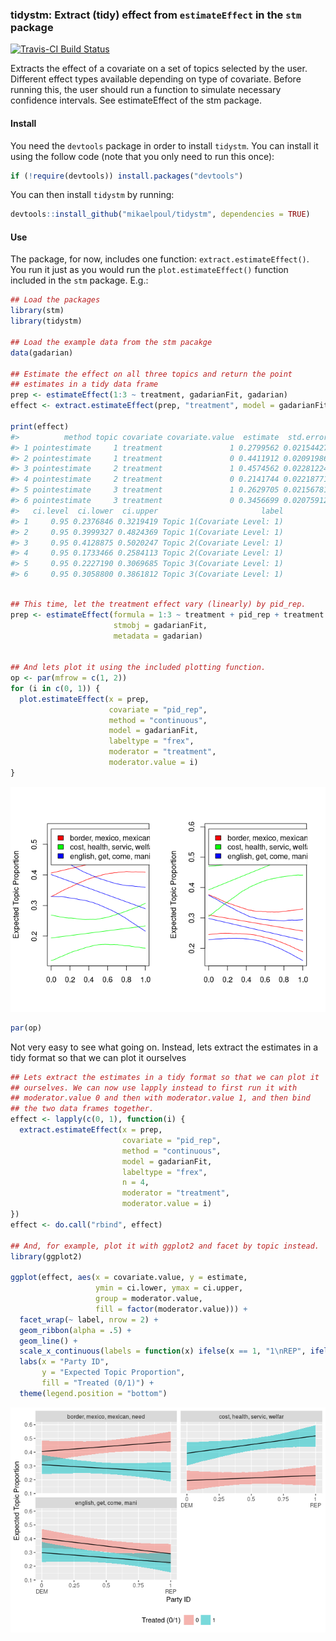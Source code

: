 <!-- README.md is generated from README.Rmd. Please edit that file -->
### tidystm: Extract (tidy) effect from `estimateEffect` in the `stm` package

[![Travis-CI Build Status](https://travis-ci.org/.svg?branch=master)](https://travis-ci.org/)

Extracts the effect of a covariate on a set of topics selected by the user. Different effect types available depending on type of covariate. Before running this, the user should run a function to simulate necessary confidence intervals. See estimateEffect of the stm package.

#### Install

You need the `devtools` package in order to install `tidystm`. You can install it using the follow code (note that you only need to run this once):

``` r
if (!require(devtools)) install.packages("devtools")
```

You can then install `tidystm` by running:

``` r
devtools::install_github("mikaelpoul/tidystm", dependencies = TRUE)
```

#### Use

The package, for now, includes one function: `extract.estimateEffect()`. You run it just as you would run the `plot.estimateEffect()` function included in the `stm` package. E.g.:

``` r
## Load the packages
library(stm)
library(tidystm)

## Load the example data from the stm pacakge
data(gadarian)

## Estimate the effect on all three topics and return the point
## estimates in a tidy data frame
prep <- estimateEffect(1:3 ~ treatment, gadarianFit, gadarian)
effect <- extract.estimateEffect(prep, "treatment", model = gadarianFit, method = "pointestimate")

print(effect)
#>          method topic covariate covariate.value  estimate  std.error
#> 1 pointestimate     1 treatment               1 0.2799562 0.02154427
#> 2 pointestimate     1 treatment               0 0.4411912 0.02091986
#> 3 pointestimate     2 treatment               1 0.4574562 0.02281224
#> 4 pointestimate     2 treatment               0 0.2141744 0.02218771
#> 5 pointestimate     3 treatment               1 0.2629705 0.02156781
#> 6 pointestimate     3 treatment               0 0.3456699 0.02075912
#>   ci.level  ci.lower  ci.upper                       label
#> 1     0.95 0.2376846 0.3219419 Topic 1(Covariate Level: 1)
#> 2     0.95 0.3999327 0.4824369 Topic 1(Covariate Level: 1)
#> 3     0.95 0.4128875 0.5020247 Topic 2(Covariate Level: 1)
#> 4     0.95 0.1733466 0.2584113 Topic 2(Covariate Level: 1)
#> 5     0.95 0.2227190 0.3069685 Topic 3(Covariate Level: 1)
#> 6     0.95 0.3058800 0.3861812 Topic 3(Covariate Level: 1)
```

``` r

## This time, let the treatment effect vary (linearly) by pid_rep.
prep <- estimateEffect(formula = 1:3 ~ treatment + pid_rep + treatment:pid_rep,
                       stmobj = gadarianFit,
                       metadata = gadarian)


## And lets plot it using the included plotting function.
op <- par(mfrow = c(1, 2))
for (i in c(0, 1)) {
  plot.estimateEffect(x = prep,
                      covariate = "pid_rep",
                      method = "continuous",
                      model = gadarianFit,
                      labeltype = "frex",
                      moderator = "treatment",
                      moderator.value = i)
}
```

![](README-unnamed-chunk-5-1.png)

``` r
par(op)
```

Not very easy to see what going on. Instead, lets extract the estimates in a tidy format so that we can plot it ourselves

``` r
## Lets extract the estimates in a tidy format so that we can plot it
## ourselves. We can now use lapply instead to first run it with
## moderator.value 0 and then with moderator.value 1, and then bind
## the two data frames together.
effect <- lapply(c(0, 1), function(i) {
  extract.estimateEffect(x = prep,
                         covariate = "pid_rep",
                         method = "continuous",
                         model = gadarianFit,
                         labeltype = "frex",
                         n = 4,
                         moderator = "treatment",
                         moderator.value = i)
})
effect <- do.call("rbind", effect)

## And, for example, plot it with ggplot2 and facet by topic instead.
library(ggplot2)

ggplot(effect, aes(x = covariate.value, y = estimate,
                   ymin = ci.lower, ymax = ci.upper,
                   group = moderator.value,
                   fill = factor(moderator.value))) +
  facet_wrap(~ label, nrow = 2) +
  geom_ribbon(alpha = .5) +
  geom_line() +
  scale_x_continuous(labels = function(x) ifelse(x == 1, "1\nREP", ifelse(x == 0, "0\nDEM", x))) +
  labs(x = "Party ID",
       y = "Expected Topic Proportion",
       fill = "Treated (0/1)") +
  theme(legend.position = "bottom")
```

![](README-unnamed-chunk-6-1.png)

